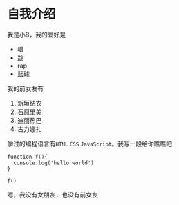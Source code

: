 # 自我介绍
我是小B，我的爱好是
* 唱
* 跳
* rap
* 篮球

我的前女友有

1. 新垣结衣
2. 石原里美
3. 迪丽热巴
4. 古力娜扎

学过的编程语言有`HTML` `CSS` `JavaScript`。我写一段给你瞧瞧吧

```
function f(){
  console.log('hello world')
}

f()
```
嗯，我没有女朋友，也没有前女友
